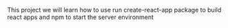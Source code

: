 This project we will learn how to use run create-react-app package to build react apps and npm to start the server environment
